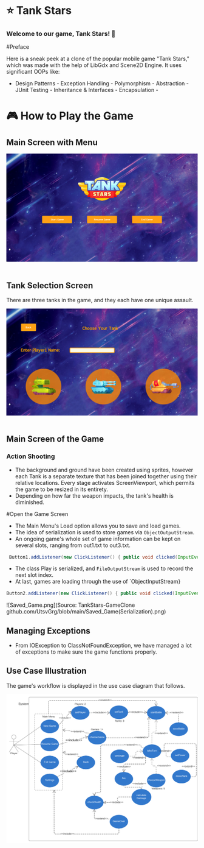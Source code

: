# ⭐ Tank Stars

### Welcome to our game, Tank Stars! 🎯

#Preface

Here is a sneak peek at a clone of the popular mobile game "Tank Stars," which was made with the help of LibGdx and Scene2D Engine. It uses significant OOPs like:

- Design Patterns - Exception Handling - Polymorphism - Abstraction - JUnit Testing - Inheritance & Interfaces - Encapsulation -

# 🎮 How to Play the Game

## Main Screen with Menu

![Initial_Page.png](https://github.com/Pratham082/Tank-Stars---AP-project/blob/main/Initial%20Page.png)
<image>


## Tank Selection Screen

There are three tanks in the game, and they each have one unique assault.

![User_Page.png](https://github.com/Pratham082/Tank-Stars---AP-project/blob/main/User_Page.png)
<image>
## Main Screen of the Game

### Action Shooting

- The background and ground have been created using sprites, however each Tank is a separate texture that has been joined together using their relative locations.
Every stage activates ScreenViewport, which permits the game to be resized in its entirety.
- Depending on how far the weapon impacts, the tank's health is diminished.

#Open the Game Screen

- The Main Menu's Load option allows you to save and load games.
- The idea of serialization is used to store games via `ObjectOutputStream`.
- An ongoing game's whole set of game information can be kept on several slots, ranging from out1.txt to out3.txt.

```java
 Button1.addListener(new ClickListener() { public void clicked(InputEvent event, float x, float y) { ObjectOutputStream out = null; { out = new ObjectOutputStream(new FileOutputStream("out1.txt")); out.writeObject(game); out.close(); IOException e) { IOException e) { IOException e) { IOException e) { IOException e) { IOException e) { IOException e) { IOException e) { IOException e) { game.setScreen(new MenuScreen(game));
```
- The class Play is serialized, and `FileOutputStream` is used to record the next slot index.
- At last, games are loading through the use of `ObjectInputStream}

```java
Button2.addListener(new ClickListener() { public void clicked(InputEvent event, float x, float y) { ObjectInputStream in = null; catch (IOException | ClassNotFoundException e) { in = new ObjectInputStream(new FileInputStream("out2.txt")); game1 = (TankWars) in.readObject(); in.close(); catch (IOException | ClassNotFoundException e) { throw new RuntimeException(e);
```

![Saved_Game.png](Source: TankStars-GameClone github.com/UtsvGrg/blob/main/Saved_Game(Serialization).png)

## Managing Exceptions

- From IOException to ClassNotFoundException, we have managed a lot of exceptions to make sure the game functions properly.

## Use Case Illustration

The game's workflow is displayed in the use case diagram that follows.

![Use Case Diagram - Tank Stars.png](https://github.com/Pratham082/Tank-Stars---AP-project/blob/main/UML_Photo.png)
